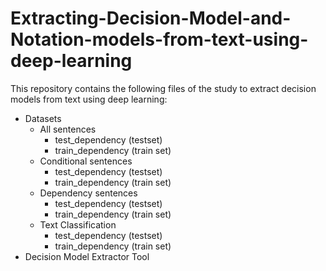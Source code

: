 # Extracting-Decision-Model-and-Notation-models-from-text-using-deep-learning
This repository contains the following files of the study to extract decision models from text using deep learning:
* Datasets
  * All sentences
     * test_dependency (testset)
     * train_dependency (train set)
  * Conditional sentences
    * test_dependency (testset)
     * train_dependency (train set)
  * Dependency sentences
    * test_dependency (testset)
     * train_dependency (train set)
  * Text Classification
    * test_dependency (testset)
     * train_dependency (train set)
 * Decision Model Extractor Tool
